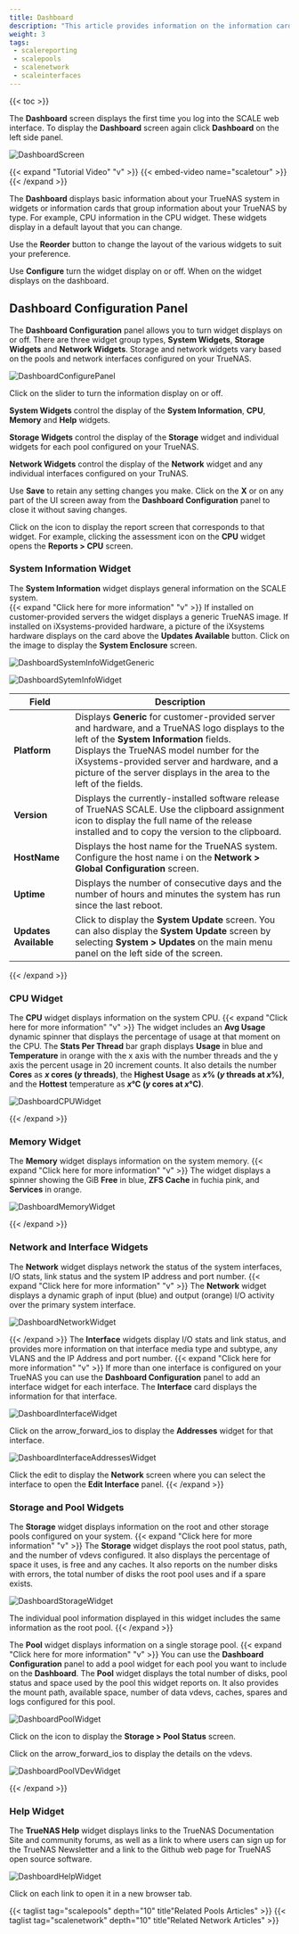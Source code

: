 ```yaml
---
title: Dashboard
description: "This article provides information on the information cards (widgets) on the **Dashboard** screen and how to customize the display by moving, adding or removing the widgets."
weight: 3
tags:
 - scalereporting
 - scalepools
 - scalenetwork
 - scaleinterfaces
---
```


{{< toc >}}

The **Dashboard** screen displays the first time you log into the SCALE web interface. 
To display the **Dashboard** screen again click **Dashboard** on the left side panel. 

![DashboardScreen](/images/SCALE/22.02/DashboardScreen.png "TrueNAS SCALE Dashboard")

{{< expand "Tutorial Video" "v" >}}
{{< embed-video name="scaletour" >}}
{{< /expand >}}

The **Dashboard** displays basic information about your TrueNAS system in widgets or information cards that group information about your TrueNAS by type. For example, CPU information in the CPU widget. 
These widgets display in a default layout that you can change.

Use the **Reorder** button to change the layout of the various widgets to suit your preference.

Use **Configure** turn the widget display on or off. When on the widget displays on the dashboard.

## Dashboard Configuration Panel

The **Dashboard Configuration** panel allows you to turn widget displays on or off. 
There are three widget group types, **System Widgets**, **Storage Widgets** and **Network Widgets**. 
Storage and network widgets vary based on the pools and network interfaces configured on your TrueNAS. 

![DashboardConfigurePanel](/images/SCALE/22.02/DashboardConfigurePanel.png "Dashboard Configuration Panel")

Click on the slider to turn the information display on or off.

**System Widgets** control the display of the **System Information**, **CPU**, **Memory** and **Help** widgets.

**Storage Widgets** control the display of the **Storage** widget and individual widgets for each pool configured on your TrueNAS.

**Network Widgets** control the display of the **Network** widget and any individual interfaces configured on your TruNAS.

Use **Save** to retain any setting changes you make. Click on the **X** or on any part of the UI screen away from the **Dashboard Configuration** panel to close it without saving changes.

Click on the <span class="iconify" data-icon="ic:baseline-assessment"></span> icon to display the report screen that corresponds to that widget. For example, clicking the <span class="material-icons-outlined">assessment</span> icon on the **CPU** widget opens the **Reports > CPU** screen. 

### System Information Widget
The **System Information** widget displays general information on the SCALE system.   
{{< expand "Click here for more information" "v" >}}
If installed on customer-provided servers the widget displays a generic TrueNAS image. 
If installed on iXsystems-provided hardware, a picture of the iXsystems hardware displays on the card above the **Updates Available** button. Click on the image to display the **System Enclosure** screen.

![DashboardSystemInfoWidgetGeneric](/images/SCALE/22.02/DashboardSystemInfoWidgetGeneric.png "System Information Widget Generic Hardware")

![DashboardSytemInfoWidget](/images/SCALE/22.02/DashboardSytemInfoWidget.png "System Information Widget for iXsystems Hardware")

| Field | Description |
|-------|-------------|
| **Platform** | Displays **Generic** for customer-provided server and hardware, and a TrueNAS logo displays to the left of the **System Information** fields. <br> Displays the TrueNAS model number for the iXsystems-provided server and hardware, and a picture of the server displays in the area to the left of the fields. |
| **Version** | Displays the currently-installed software release of TrueNAS SCALE. Use the clipboard <span class="material-icons-outlined">assignment</span> icon to display the full name of the release installed and to copy the version to the clipboard. |
| **HostName** | Displays the host name for the TrueNAS system. Configure the host name i on the **Network > Global Configuration** screen. |
| **Uptime** | Displays the number of consecutive days and the number of hours and minutes the system has run since the last reboot. |
| **Updates Available** | Click to display the **System Update** screen. You can also display the **System Update** screen by selecting **System > Updates** on the main menu panel on the left side of the screen. |
{{< /expand >}}

### CPU Widget
The **CPU** widget displays information on the system CPU. 
{{< expand "Click here for more information" "v" >}}
The widget includes an **Avg Usage** dynamic spinner that displays the percentage of usage at that moment on the CPU. 
The **Stats Per Thread** bar graph displays **Usage** in blue and **Temperature** in orange with the x axis with the number threads and the y axis the percent usage in 20 increment counts. 
It also details the number **Cores** as ***x* cores (*y* threads)**, the **Highest Usage** as ***x*% (*y* threads at *x*%)**, and the **Hottest** temperature as ***x*&deg;C (*y* cores at *x*&deg;C)**.

![DashboardCPUWidget](/images/SCALE/22.02/DashboardCPUWidget.png "Dashboard CPU Widget")

{{< /expand >}}

### Memory Widget
The **Memory** widget displays information on the system memory. 
{{< expand "Click here for more information" "v" >}}
The widget displays a spinner showing the GiB **Free** in blue, **ZFS Cache** in fuchia pink, and **Services** in orange. 

![DashboardMemoryWidget](/images/SCALE/22.02/DashboardMemoryWidget.png "Dashboard Memory Widget")

{{< /expand >}}

### Network and Interface Widgets
The **Network** widget displays network the status of the system interfaces, I/O stats, link status and the system IP address and port number.
{{< expand "Click here for more information" "v" >}}
The **Network** widget displays a dynamic graph of input (blue) and output (orange) I/O activity over the primary system interface. 

![DashboardNetworkWidget](/images/SCALE/22.02/DashboardNetworkWidget.png "Dashboard Network Widget")

{{< /expand >}}
The **Interface** widgets display I/O stats and link status, and provides more information on that interface media type and subtype, any VLANS and the IP Address and port number.
{{< expand "Click here for more information" "v" >}}
If more than one interface is configured on your TrueNAS you can use the **Dashboard Configuration** panel to add an interface widget for each interface. The **Interface** card displays the information for that interface.

![DashboardInterfaceWidget](/images/SCALE/22.02/DashboardInterfaceWidget.png "Dashboard Interface Widget")

Click on the <span class="material-icons-outlined">arrow_forward_ios</span> to display the **Addresses** widget for that interface. 

![DashboardInterfaceAddressesWidget](/images/SCALE/22.02/DashboardInterfaceAddressesWidget.png "Dashboard Interface Addresses Widget")

Click the <span class="material-icons-outlined">edit</span> to display the **Network** screen where you can select the interface to open the **Edit Interface** panel.
{{< /expand >}}

### Storage and Pool Widgets
The **Storage** widget displays information on the root and other storage pools configured on your system.
{{< expand "Click here for more information" "v" >}}
The **Storage** widget displays the root pool status, path, and the number of vdevs configured. It also displays the percentage of space it uses, is free and any caches.
It also reports on the number disks with errors, the total number of disks the root pool uses and if a spare exists.

![DashboardStorageWidget](/images/SCALE/22.02/DashboardStorageWidget.png "Dashboard Storage Widget")

The individual pool information displayed in this widget includes the same information as the root pool.
{{< /expand >}}

The **Pool** widget displays information on a single storage pool. 
{{< expand "Click here for more information" "v" >}}
You can use the **Dashboard Configuration** panel to add a pool widget for each pool you want to include on the **Dashboard**.
The **Pool** widget displays the total number of disks, pool status and space used by the pool this widget reports on. 
It also provides the mount path, available space, number of data vdevs, caches, spares and logs configured for this pool.
 
![DashboardPoolWidget](/images/SCALE/22.02/DashboardPoolWidget.png "Dashboard Pool Widget")

Click on the <span class="iconify" data-icon="clarity:storage-solid"></span> icon to display the **Storage > Pool Status** screen.

Click on the <span class="material-icons-outlined">arrow_forward_ios</span> to display the details on the vdevs.

![DashboardPoolVDevWidget](/images/SCALE/22.02/DashboardPoolVDevWidget.png "Dashboard Pool Vdev Widget")

{{< /expand >}}

### Help Widget
The **TrueNAS Help** widget displays links to the TrueNAS Documentation Site and community forums, as well as a link to where users can sign up for the TrueNAS Newsletter and a link to the Github web page for TrueNAS open source software.

![DashboardHelpWidget](/images/SCALE/22.02/DashboardHelpWidget.png "Dashboard Help Widget")

Click on each link to open it in a new browser tab.

{{< taglist tag="scalepools" depth="10" title"Related Pools Articles" >}}
{{< taglist tag="scalenetwork" depth="10" title"Related Network Articles" >}}